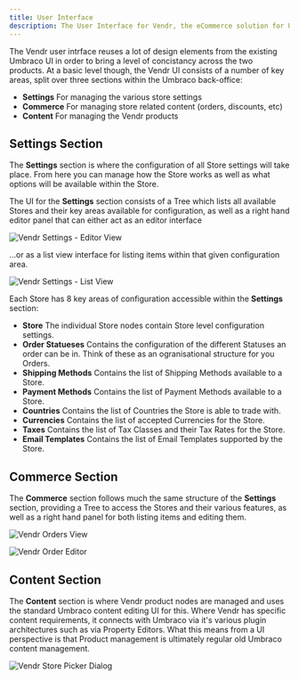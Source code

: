 ```yaml
---
title: User Interface
description: The User Interface for Vendr, the eCommerce solution for Umbraco v8+
---
```


The Vendr user intrface reuses a lot of design elements from the existing Umbraco UI in order to bring a level of concistancy across the two products. At a basic level though, the Vendr UI consists of a number of key areas, split over  three sections within the Umbraco back-office:

* **Settings** For managing the various store settings
* **Commerce** For managing store related content (orders, discounts, etc)
* **Content** For managing the Vendr products

## Settings Section

The **Settings** section is where the configuration of all Store settings will take place. From here you can manage how the Store works as well as what options will be available within the Store.

The UI for the **Settings** section consists of a Tree which lists all available Stores and their key areas available for configuration, as well as a right hand editor panel that can either act as an editor interface 

![Vendr Settings - Editor View](~/assets/images/screenshots/vendr_settings_section_editor_view.png)

...or as a list view interface for listing items within that given configuration area.

![Vendr Settings - List View](~/assets/images/screenshots/vendr_settings_section_list_view.png)

Each Store has 8 key areas of configuration accessible within the **Settings** section:

* **Store** The individual Store nodes contain Store level configuration settings.
* **Order Statueses** Contains the configuration of the different Statuses an order can be in. Think of these as an ogranisational structure for you Orders.
* **Shipping Methods** Contains the list of Shipping Methods available to a Store.
* **Payment Methods** Contains the list of Payment Methods available to a Store.
* **Countries** Contains the list of Countries the Store is able to trade with.
* **Currencies** Contains the list of accepted Currencies for the Store.
* **Taxes** Contains the list of Tax Classes and their Tax Rates for the Store.
* **Email Templates** Contains the list of Email Templates supported by the Store.

## Commerce Section

The **Commerce** section follows much the same structure of the **Settings** section, providing a Tree to access the Stores and their various features, as well as a right hand panel for both listing items and editing them.

![Vendr Orders View](~/assets/images/screenshots/commerce_orders_view.png)

![Vendr Order Editor](~/assets/images/screenshots/commerce_order_details.png)

## Content Section

The **Content** section is where Vendr product nodes are managed and uses the standard Umbraco content editing UI for this. Where Vendr has specific content requirements, it connects with Umbraco via it's various plugin architectures such as via Property Editors. What this means from a UI perspective is that Product management is ultimately regular old Umbraco content management.

![Vendr Store Picker Dialog](~/assets/images/screenshots/content_store_picker.png)
